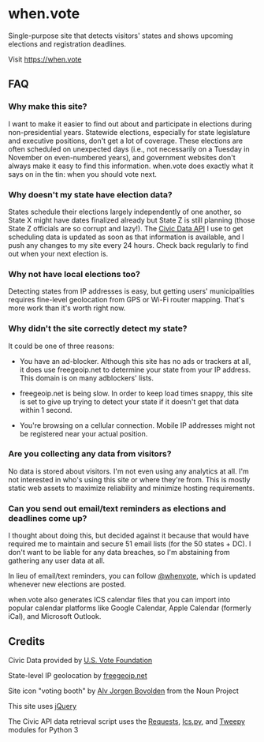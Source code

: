 # when.vote
Single-purpose site that detects visitors' states and shows upcoming elections
and registration deadlines.

Visit https://when.vote

## FAQ

### Why make this site?

I want to make it easier to find out about and participate in elections during
non-presidential years. Statewide elections, especially for state legislature
and executive positions, don't get a lot of coverage. These elections are often
scheduled on unexpected days (i.e., not necessarily on a Tuesday in November on
even-numbered years), and government websites don't always make it easy to find
this information. when.vote does exactly what it says on in the tin: when you
should vote next.

### Why doesn't my state have election data?

States schedule their elections largely independently of one another, so State X might
have dates finalized already but State Z is still planning (those State Z officials are
so corrupt and lazy!). The
[Civic Data API](https://www.usvotefoundation.org/Civic-Data-API) I use to
get scheduling data is updated as soon as that information is available, and
I push any changes to my site every 24 hours. Check back regularly to find
out when your next election is.

### Why not have local elections too?

Detecting states from IP addresses is easy, but getting users' municipalities 
requires fine-level geolocation from GPS or Wi-Fi router mapping. That's more 
work than it's worth right now.

### Why didn't the site correctly detect my state?

It could be one of three reasons: 

* You have an ad-blocker. Although this site has no ads or trackers at all, it does use
freegeoip.net to determine your state from your IP address. This domain is on many
adblockers' lists.

* freegeoip.net is being slow. In order to keep load times snappy, this site is set
to give up trying to detect your state if it doesn't get that data within 1 second.

* You're browsing on a cellular connection. Mobile IP addresses might not be
registered near your actual position.

### Are you collecting any data from visitors?

No data is stored about visitors. I'm not even using any analytics at all. I'm
not interested in who's using this site or where they're from. This is mostly 
static web assets to maximize reliability and minimize hosting requirements.

### Can you send out email/text reminders as elections and deadlines come up?

I thought about doing this, but decided against it because that would have required me
to maintain and secure 51 email lists (for the 50 states + DC). I don't want to
be liable for any data breaches, so I'm abstaining from gathering any user data at
all.

In lieu of email/text reminders, you can follow [@whenvote](https://twitter.com/whenvote),
which is updated whenever new elections are posted.

when.vote also generates ICS calendar files that you
can import into popular calendar platforms like Google Calendar, Apple Calendar
(formerly iCal), and Microsoft Outlook.

## Credits

Civic Data provided by [U.S. Vote Foundation](https://www.usvotefoundation.org/Civic-Data-API)

State-level IP geolocation by [freegeoip.net](https://freegeoip.net)

Site icon "voting booth" by [Alv Jorgen Bovolden](https://thenounproject.com/Alvbovo/) from the Noun Project

This site uses [jQuery](https://jquery.com)

The Civic API data retrieval script uses the [Requests](http://docs.python-requests.org/en/master/), 
[Ics.py](https://icspy.readthedocs.io/en/v0.3/), and [Tweepy](http://www.tweepy.org/) modules for Python 3

